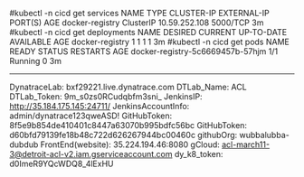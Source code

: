 #kubectl -n cicd get services
NAME              TYPE        CLUSTER-IP      EXTERNAL-IP   PORT(S)    AGE
docker-registry   ClusterIP   10.59.252.108   <none>        5000/TCP   3m
#kubectl -n cicd get deployments
NAME              DESIRED   CURRENT   UP-TO-DATE   AVAILABLE   AGE
docker-registry   1         1         1            1           3m
#kubectl -n cicd get pods
NAME                               READY   STATUS    RESTARTS   AGE
docker-registry-5c6669457b-57hjm   1/1     Running   0          3m
_____________________________________________________________
DynatraceLab: bxf29221.live.dynatrace.com
DTLab_Name: ACL
DTLab_Token: 9m_s0zs0RCudqbfm3sni_
JenkinsIP: http://35.184.175.145:24711/
JenkinsAccountInfo: admin/dynatrace123qweASD!
GitHubToken: 8f5e9b854de410401c8447a63070b995bdfc56bc
GitHubToken: d60bfd79139fe18b48c722d626267944bc00460c
githubOrg: wubbalubba-dubdub
FrontEnd(website): 35.224.194.46:8080
gCloud: acl-march11-3@detroit-acl-v2.iam.gserviceaccount.com
dy_k8_token: d0ImeR9YQcWDQ8_4lExHU

